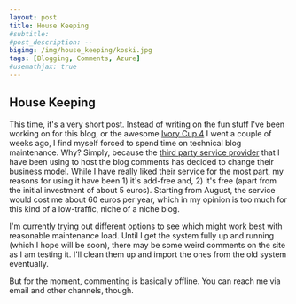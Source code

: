 ```yaml
---
layout: post
title: House Keeping
#subtitle:
#post_description: --
bigimg: /img/house_keeping/koski.jpg
tags: [Blogging, Comments, Azure]
#usemathjax: true
---
```


## House Keeping

This time, it's a very short post. Instead of writing on the fun stuff I've been working on for this blog, or the awesome [Ivory Cup 4](http://www.wak-wak.se/ic4) I went a couple of weeks ago, I find myself forced to spend time on technical blog maintenance. Why? Simply, because the [third party service provider](http://www.just-comments.com) that I have been using to host the blog comments has decided to change their business model. While I have really liked their service for the most part, my reasons for using it have been 1) it's add-free and, 2) it's free (apart from the initial investment of about 5 euros). Starting from August, the service would cost me about 60 euros per year, which in my opinion is too much for this kind of a low-traffic, niche of a niche blog.

I'm currently trying out different options to see which might work best with reasonable maintenance load. Until I get the system fully up and running (which I hope will be soon), there may be some weird comments on the site as I am testing it. I'll clean them up and import the ones from the old system eventually.

But for the moment, commenting is basically offline. You can reach me via email and other channels, though.
